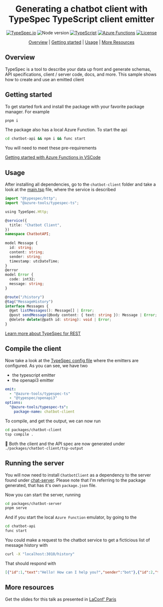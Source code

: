 <!-- prettier-ignore -->
<div align="center">


# Generating a chatbot client with TypeSpec TypeScript client emitter

[![TypeSpec.io](https://img.shields.io/badge/TypeSpec%20Docs-8A2BE2?style=flat-square)](https://typespec.io/)
![Node version](https://img.shields.io/badge/Node.js->=18-3c873a?style=flat-square)
[![TypeScript](https://img.shields.io/badge/TypeScript-blue?style=flat-square&logo=typescript&logoColor=white)](https://www.typescriptlang.org)
[![Azure Functions](https://img.shields.io/badge/AzureFunctions-white?style=flat-square&logo=Azure&logoColor=white)](https://www.typescriptlang.org)
[![License](https://img.shields.io/badge/License-MIT-white?style=flat-square)](LICENSE)

[Overview](#overview) | [Getting started](#getting-started) | [Usage](#usage) | [More Resources](#more-resources)

</div>

## Overview

TypeSpec is a tool to describe your data up front and generate schemas, API specifications, client / server code, docs, and more. This sample shows how to create and use an emitted client

## Getting started

To get started fork and install the package with your favorite package manager. For example

```bash
pnpm i
```

The package also has a local Azure Function. To start the api

```bash
cd chatbot-api && npm i && func start
```

You will need to meet these pre-requirements

[Getting started with Azure Functions in VSCode](https://learn.microsoft.com/en-us/azure/azure-functions/create-first-function-vs-code-node?pivots=nodejs-model-v4)

## Usage

After installing all dependencies, go to the `chatbot-client` folder and take a look at the [main.tsp](./packages/chatbot-client/main.tsp) file, where the service is described

```typescript
import "@typespec/http";
import "@azure-tools/typespec-ts";

using TypeSpec.Http;

@service({ 
  title: "Chatbot Client",
})
namespace ChatbotAPI;
  
model Message {
  id: string;
  content: string;
  sender: string;
  timestamp: utcDateTime;
}
@error
model Error {
  code: int32;
  message: string;
}

@route("/history")
@tag("MessageHistory")
interface Messages {
  @get listMessages(): Message[] | Error;
  @post sendMessage(@body content: { text: string }): Message | Error;
  @delete delete(@path id: string): void | Error;
}

```

[Learn more about TypeSpec for REST](https://typespec.io/docs/libraries/http/reference/)

## Compile the client

Now take a look at the [TypeSpec config file](./packages/chatbot-client/tspconfig.yaml) where the emitters are configured. As you can see, we have two

- the typescript emitter
- the openapi3 emitter

```yaml
emit:
  - "@azure-tools/typespec-ts"
  - "@typespec/openapi3"
options:
  "@azure-tools/typespec-ts":
    package-name: chatbot-client
```

To compile, and get the output, we can now run

```bash
cd packages/chatbot-client
tsp compile .
```

🚀 Both the client and the API spec are now generated under `./packages/chatbot-client/tsp-output`

## Running the server

You will now need to install `ChatbotClient` as a dependency to the server found under [chat-server](./packages/chatbot-server/). Please note that I'm referring to the package generated, that has it's own `package.json` file.

Now you can start the server, running 

```bash
cd packages/chatbot-server
pnpm serve
```

And if you start the local `Azure Function` emulator, by going to the 

```bash
cd chatbot-api 
func start
```

You could make a request to the chatbot service to get a ficticious list of message history with

```bash
curl -X "localhost:3010/history" 
```

That should respond with
```json
[{"id":1,"text":"Hello! How can I help you?","sender":"bot"},{"id":2,"text":"What’s the weather like today?","sender":"user"},{"id":3,"text":"It’s sunny with a high of 25°C!","sender":"bot"}]%
```

## More resources

Get the slides for this talk as presented in [LaConf' Paris](https://slides.com/anfibiacreativa/generative-ai-developer-setup-and-best-practices/fullscreen)